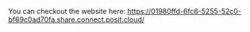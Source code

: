 You can checkout the website here: https://01980ffd-6fc6-5255-52c0-bf69c0ad70fa.share.connect.posit.cloud/
